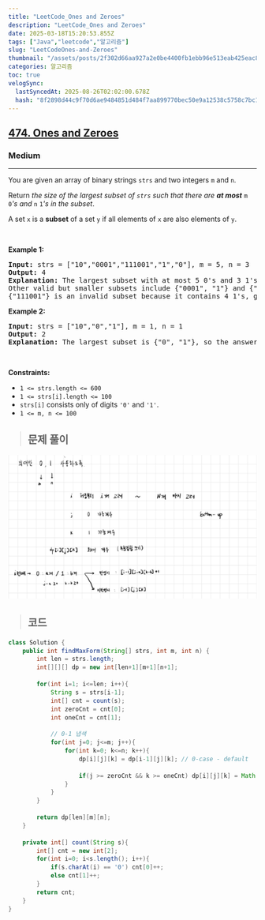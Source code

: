 ```yaml
---
title: "LeetCode_Ones and Zeroes"
description: "LeetCode_Ones and Zeroes"
date: 2025-03-18T15:20:53.855Z
tags: ["Java","leetcode","알고리즘"]
slug: "LeetCodeOnes-and-Zeroes"
thumbnail: "/assets/posts/2f302d66aa927a2e0be4400fb1ebb96e513eab425eac8029f3c3169ad2ee023c.png"
categories: 알고리즘
toc: true
velogSync:
  lastSyncedAt: 2025-08-26T02:02:00.678Z
  hash: "8f2898d44c9f70d6ae9484851d484f7aa899770bec50e9a12538c5758c7bc1bb"
---
```


<h2><a href="https://leetcode.com/problems/ones-and-zeroes">474. Ones and Zeroes</a></h2><h3>Medium</h3><hr><p>You are given an array of binary strings <code>strs</code> and two integers <code>m</code> and <code>n</code>.</p>

<p>Return <em>the size of the largest subset of <code>strs</code> such that there are <strong>at most</strong> </em><code>m</code><em> </em><code>0</code><em>&#39;s and </em><code>n</code><em> </em><code>1</code><em>&#39;s in the subset</em>.</p>

<p>A set <code>x</code> is a <strong>subset</strong> of a set <code>y</code> if all elements of <code>x</code> are also elements of <code>y</code>.</p>

<p>&nbsp;</p>
<p><strong class="example">Example 1:</strong></p>

<pre>
<strong>Input:</strong> strs = [&quot;10&quot;,&quot;0001&quot;,&quot;111001&quot;,&quot;1&quot;,&quot;0&quot;], m = 5, n = 3
<strong>Output:</strong> 4
<strong>Explanation:</strong> The largest subset with at most 5 0&#39;s and 3 1&#39;s is {&quot;10&quot;, &quot;0001&quot;, &quot;1&quot;, &quot;0&quot;}, so the answer is 4.
Other valid but smaller subsets include {&quot;0001&quot;, &quot;1&quot;} and {&quot;10&quot;, &quot;1&quot;, &quot;0&quot;}.
{&quot;111001&quot;} is an invalid subset because it contains 4 1&#39;s, greater than the maximum of 3.
</pre>

<p><strong class="example">Example 2:</strong></p>

<pre>
<strong>Input:</strong> strs = [&quot;10&quot;,&quot;0&quot;,&quot;1&quot;], m = 1, n = 1
<strong>Output:</strong> 2
<b>Explanation:</b> The largest subset is {&quot;0&quot;, &quot;1&quot;}, so the answer is 2.
</pre>

<p>&nbsp;</p>
<p><strong>Constraints:</strong></p>

<ul>
	<li><code>1 &lt;= strs.length &lt;= 600</code></li>
	<li><code>1 &lt;= strs[i].length &lt;= 100</code></li>
	<li><code>strs[i]</code> consists only of digits <code>&#39;0&#39;</code> and <code>&#39;1&#39;</code>.</li>
	<li><code>1 &lt;= m, n &lt;= 100</code></li>
</ul>

> ## 문제 풀이

![](/assets/posts/2f302d66aa927a2e0be4400fb1ebb96e513eab425eac8029f3c3169ad2ee023c.png)

> ## 코드

```java
class Solution {
    public int findMaxForm(String[] strs, int m, int n) {
        int len = strs.length;
        int[][][] dp = new int[len+1][m+1][n+1];

        for(int i=1; i<=len; i++){
            String s = strs[i-1];
            int[] cnt = count(s);
            int zeroCnt = cnt[0];
            int oneCnt = cnt[1];

            // 0-1 냅색
            for(int j=0; j<=m; j++){
                for(int k=0; k<=n; k++){
                    dp[i][j][k] = dp[i-1][j][k]; // 0-case - default

                    if(j >= zeroCnt && k >= oneCnt) dp[i][j][k] = Math.max(dp[i][j][k], dp[i-1][j-zeroCnt][k-oneCnt] + 1); // 1-case
                }
            }
        }

        return dp[len][m][n];
    }

    private int[] count(String s){
        int[] cnt = new int[2];
        for(int i=0; i<s.length(); i++){
            if(s.charAt(i) == '0') cnt[0]++;
            else cnt[1]++;
        }
        return cnt;
    }
}
```
